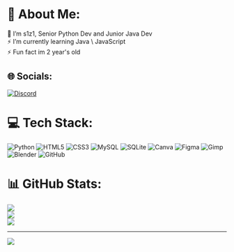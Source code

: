 # 💫 About Me:
🔭 I’m s1z1, Senior Python Dev and Junior Java Dev <br>⚡ I’m currently learning Java \ JavaScript<br>⚡ Fun fact im 2 year's old


## 🌐 Socials:
[![Discord](https://img.shields.io/badge/Discord-%237289DA.svg?logo=discord&logoColor=white)](https://discord.gg/wZt9KkzQJY) 

# 💻 Tech Stack:
![Python]([https://img.shields.io/badge/html5-%23E34F26.svg?style=for-the-badge&logo=html5&logoColor=white) ![HTML5](https://img.shields.io/badge/html5-%23E34F26.svg?style=for-the-badge&logo=html5&logoColor=white) ![CSS3](https://img.shields.io/badge/css3-%231572B6.svg?style=for-the-badge&logo=css3&logoColor=white) ![MySQL](https://img.shields.io/badge/mysql-4479A1.svg?style=for-the-badge&logo=mysql&logoColor=white) ![SQLite](https://img.shields.io/badge/sqlite-%2307405e.svg?style=for-the-badge&logo=sqlite&logoColor=white) ![Canva](https://img.shields.io/badge/Canva-%2300C4CC.svg?style=for-the-badge&logo=Canva&logoColor=white) ![Figma](https://img.shields.io/badge/figma-%23F24E1E.svg?style=for-the-badge&logo=figma&logoColor=white) ![Gimp](https://img.shields.io/badge/Gimp-657D8B?style=for-the-badge&logo=gimp&logoColor=FFFFFF) ![Blender](https://img.shields.io/badge/blender-%23F5792A.svg?style=for-the-badge&logo=blender&logoColor=white) ![GitHub](https://img.shields.io/badge/github-%23121011.svg?style=for-the-badge&logo=github&logoColor=white)
# 📊 GitHub Stats:
![](https://github-readme-stats.vercel.app/api?username=s1z1-balance&theme=dark&hide_border=false&include_all_commits=true&count_private=false)<br/>
![](https://nirzak-streak-stats.vercel.app/?user=s1z1-balance&theme=dark&hide_border=false)<br/>
![](https://github-readme-stats.vercel.app/api/top-langs/?username=s1z1-balance&theme=dark&hide_border=false&include_all_commits=true&count_private=false&layout=compact)

---
[![](https://visitcount.itsvg.in/api?id=s1z1-balance&icon=0&color=8)](https://visitcount.itsvg.in)

<!-- Proudly created with GPRM ( https://gprm.itsvg.in ) -->
